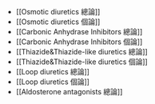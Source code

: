 - [[Osmotic diuretics 總論]]
- [[Osmotic diuretics 個論]]
- [[Carbonic Anhydrase Inhibitors 總論]]
- [[Carbonic Anhydrase Inhibitors 個論]]
- [[Thiazide&Thiazide-like diuretics 總論]]
- [[Thiazide&Thiazide-like diuretics 個論]]
- [[Loop diuretics 總論]]
- [[Loop diuretics 個論]]
- [[Aldosterone antagonists 總論]]